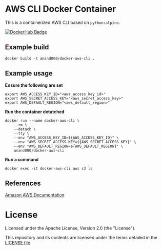 # AWS CLI Docker Container

This is a containerized AWS CLI based on `python:alpine`.

[![DockerHub Badge](http://dockeri.co/image/anand000/docker-aws-cli)](https://hub.docker.com/r/anand000/docker-aws-cli/)

## Example build

```
docker build -t anand000/docker-aws-cli .
```

## Example usage

**Ensure the following are set**

```
export AWS_ACCESS_KEY_ID="<aws_access_key_id>"
export AWS_SECRET_ACCESS_KEY="<aws_secret_access_key>"
export AWS_DEFAULT_REGION="<aws_default_region>"
```

**Run the container detatched**
```
docker run --name docker-aws-cli \
    --rm \
    --detach \
    --tty \
    --env "AWS_ACCESS_KEY_ID=${AWS_ACCESS_KEY_ID}" \
    --env "AWS_SECRET_ACCESS_KEY=${AWS_SECRET_ACCESS_KEY}" \
    --env "AWS_DEFAULT_REGION=${AWS_DEFAULT_REGION}" \
    anand000/docker-aws-cli
```

**Run a command**
```
docker exec -it docker-aws-cli aws s3 ls
```

## References

[Amazon AWS Documentation](https://aws.amazon.com/documentation/cli/)

# License

Licensed under the Apache License, Version 2.0 (the "License").

This repository and its contents are licensed under the terms detailed in the [LICENSE file](./LICENSE).

